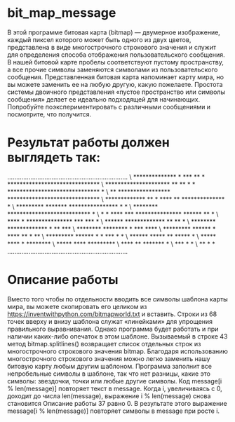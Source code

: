 # bit_map_message
В этой программе битовая карта (bitmap) — двумерное изображение, каждый пиксел которого может быть одного из двух цветов, представлена в виде многострочного строкового значения и служит для определения способа отображения пользовательского сообщения. В нашей битовой карте пробелы соответствуют пустому пространству, а все прочие символы заменяются символами из пользовательского сообщения. Представленная битовая карта напоминает карту мира, но вы можете заменить ее на любую другую, какую пожелаете. Простота системы двоичного представления «пустое пространство или символы сообщения» делает ее идеально подходящей для начинающих. Попробуйте поэкспериментировать с различными сообщениями и посмотрите, что получится.

# Результат работы должен выглядеть так:

\....................................................................
\   **************   *  *** **  *      ******************************
\  ********************* ** ** *  * ****************************** *
\ **      *****************       ******************************
\          *************          **  * **** ** ************** *
\           *********            *******   **************** * *
\            ********           ***************************  *
\   *        * **** ***         *************** ******  ** *
\               ****  *         ***************   *** ***  *
\                 ******         *************    **   **  *
\                 ********        *************    *  ** ***
\                   ********         ********          * *** ****
\                   *********         ******  *        **** ** * **
\                   *********         ****** * *           *** *   *
\                     ******          ***** **             *****   *
\                     *****            **** *            ********
\                    *****             ****              *********
\                    ****              **                 *******   *
\                    ***                                       *    *
\                    **     *                    *
\....................................................................

# Описание работы
Вместо того чтобы по отдельности вводить все символы шаблона карты мира, вы можете скопировать его целиком из https://inventwithpython.com/bitmapworld.txt и вставить. Строки из 68 точек вверху и внизу шаблона служат «линейками» для упрощения правильного выравнивания. Однако программа будет работать и при наличии каких-либо опечаток в этом шаблоне.
Вызываемый в строке 43 метод bitmap.splitlines() возвращает список отдельных строк из многострочного строкового значения bitmap. Благодаря использованию многострочного строкового значения можно легко заменить нашу битовую карту любым другим шаблоном. Программа заполнит все непробельные символы в шаблоне, так что нет разницы, какие это символы: звездочки, точки или любые другие символы.
Код message[i % len(message)] повторяет текст в message. Когда i, увеличиваясь с 0, доходит до числа len(message), выражение i % len(message) снова становится
Описание работы 37
равно 0. В результате этого выражение message[i % len(message)] повторяет символы в message при росте i.

